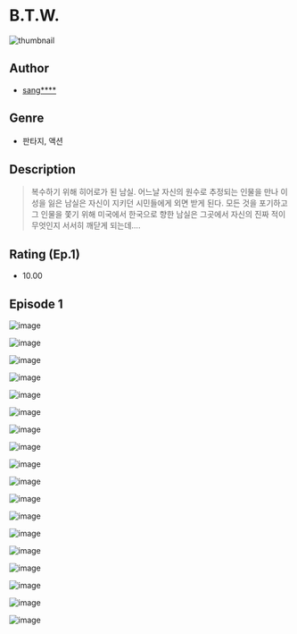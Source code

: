 # B.T.W.
![thumbnail](https://image-comic.pstatic.net/user_contents_data/challenge_comic/2023/05/25/182608/upload_3991378272309227832_480x623.jpeg)

## Author
- [sang****](https://comic.naver.com/artistTitle?id=182608)

## Genre
- 판타지, 액션

## Description
> 복수하기 위해 히어로가 된 남실. 어느날 자신의 원수로 추정되는 인물을 만나 이성을 잃은 남실은 자신이 지키던 시민들에게 외면 받게 된다. 모든 것을 포기하고 그 인물을 쫓기 위해 미국에서 한국으로 향한 남실은 그곳에서 자신의 진짜 적이 무엇인지 서서히 깨닫게 되는데....


## Rating (Ep.1)
- 10.00

## Episode 1
![image](https://image-comic.pstatic.net/user_contents_data/challenge_comic/2023/05/25/182608/upload_7234577827757438817.jpeg)

![image](https://image-comic.pstatic.net/user_contents_data/challenge_comic/2023/05/25/182608/upload_7293973437249577529.jpeg)

![image](https://image-comic.pstatic.net/user_contents_data/challenge_comic/2023/05/25/182608/upload_3630852799826374713.jpeg)

![image](https://image-comic.pstatic.net/user_contents_data/challenge_comic/2023/05/25/182608/upload_3546078043778147685.jpeg)

![image](https://image-comic.pstatic.net/user_contents_data/challenge_comic/2023/05/25/182608/upload_7162187069649992034.jpeg)

![image](https://image-comic.pstatic.net/user_contents_data/challenge_comic/2023/05/25/182608/upload_7234297440192770870.jpeg)

![image](https://image-comic.pstatic.net/user_contents_data/challenge_comic/2023/05/25/182608/upload_3544385895383052899.jpeg)

![image](https://image-comic.pstatic.net/user_contents_data/challenge_comic/2023/05/25/182608/upload_3762865478745350754.jpeg)

![image](https://image-comic.pstatic.net/user_contents_data/challenge_comic/2023/05/25/182608/upload_3617291216512759601.jpeg)

![image](https://image-comic.pstatic.net/user_contents_data/challenge_comic/2023/05/25/182608/upload_3918747841356718897.jpeg)

![image](https://image-comic.pstatic.net/user_contents_data/challenge_comic/2023/05/25/182608/upload_7089054153223255352.jpeg)

![image](https://image-comic.pstatic.net/user_contents_data/challenge_comic/2023/05/25/182608/upload_7363775036109895472.jpeg)

![image](https://image-comic.pstatic.net/user_contents_data/challenge_comic/2023/05/25/182608/upload_7148964372137993266.jpeg)

![image](https://image-comic.pstatic.net/user_contents_data/challenge_comic/2023/05/25/182608/upload_3473509171866973029.jpeg)

![image](https://image-comic.pstatic.net/user_contents_data/challenge_comic/2023/05/25/182608/upload_4122543194128068921.jpeg)

![image](https://image-comic.pstatic.net/user_contents_data/challenge_comic/2023/05/25/182608/upload_3630517452216427062.jpeg)

![image](https://image-comic.pstatic.net/user_contents_data/challenge_comic/2023/05/25/182608/upload_7305183181632778340.jpeg)

![image](https://image-comic.pstatic.net/user_contents_data/challenge_comic/2023/05/25/182608/upload_3545519508312778039.jpeg)
